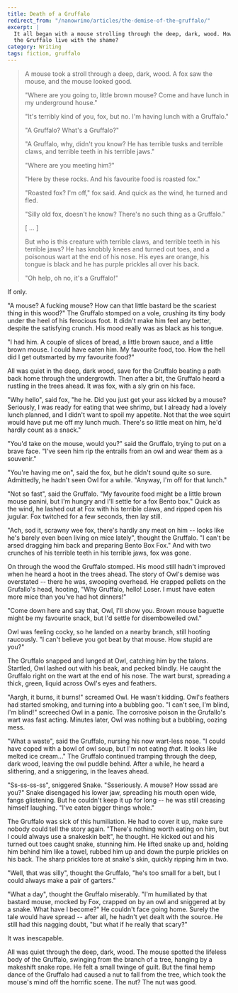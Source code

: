 ```yaml
---
title: Death of a Gruffalo
redirect_from: "/nanowrimo/articles/the-demise-of-the-gruffalo/"
excerpt: |
  It all began with a mouse strolling through the deep, dark, wood. How could
  the Gruffalo live with the shame?
category: Writing
tags: fiction, gruffalo
---
```

> A mouse took a stroll through a deep, dark, wood. A fox saw the mouse, and
> the mouse looked good.
>
> "Where are you going to, little brown mouse? Come and have lunch in my
> underground house."
>
> "It's terribly kind of you, fox, but no. I'm having lunch with a Gruffalo."
>
> "A Gruffalo? What's a Gruffalo?"
>
> "A Gruffalo, why, didn't you know? He has terrible tusks and terrible claws,
> and terrible teeth in his terrible jaws."
>
> "Where are you meeting him?"
>
> "Here by these rocks. And his favourite food is roasted fox."
>
> "Roasted fox? I'm off," fox said. And quick as the wind, he turned and fled.
>
> "Silly old fox, doesn't he know? There's no such thing as a Gruffalo."
>
> [ ... ]
>
> But who is this creature with terrible claws, and terrible teeth in his
> terrible jaws? He has knobbly knees and turned out toes, and a poisonous wart
> at the end of his nose. His eyes are orange, his tongue is black and he has
> purple prickles all over his back.
>
> "Oh help, oh no, it's a Gruffalo!"

If only.

"A mouse? A fucking mouse? How can that little bastard be the scariest thing in
this wood?" The Gruffalo stomped on a vole, crushing its tiny body under the
heel of his ferocious foot. It didn't make him feel any better, despite the
satisfying crunch. His mood really was as black as his tongue.

"I had him. A couple of slices of bread, a little brown sauce, and a little
brown mouse. I could have eaten him. My favourite food, too. How the hell did I
get outsmarted by my favourite food?"

All was quiet in the deep, dark wood, save for the Gruffalo beating a path back
home through the undergrowth. Then after a bit, the Gruffalo heard a rustling
in the trees ahead. It was fox, with a sly grin on his face.

"Why hello", said fox, "he he. Did you just get your ass kicked by a mouse?
Seriously, I was ready for eating that wee shrimp, but I already had a lovely
lunch planned, and I didn't want to spoil my appetite. Not that the wee squirt
would have put me off my lunch much. There's so little meat on him, he'd hardly
count as a snack."

"You'd take on the mouse, would you?" said the Gruffalo, trying to put on a
brave face. "I've seen him rip the entrails from an owl and wear them as a
souvenir."

"You're having me on", said the fox, but he didn't sound quite so sure.
Admittedly, he hadn't seen Owl for a while. "Anyway, I'm off for that lunch."

"Not so fast", said the Gruffalo. "My favourite food might be a little brown
mouse panini, but I'm hungry and I'll settle for a fox Bento box." Quick as the
wind, he lashed out at Fox with his terrible claws, and ripped open his
jugular. Fox twitched for a few seconds, then lay still.

"Ach, sod it, scrawny wee fox, there's hardly any meat on him -- looks like
he's barely even been living on mice lately", thought the Gruffalo. "I can't be
arsed dragging him back and preparing Bento Box Fox." And with two crunches of
his terrible teeth in his terrible jaws, fox was gone.

On through the wood the Gruffalo stomped. His mood still hadn't improved when
he heard a hoot in the trees ahead. The story of Owl's demise was overstated --
there he was, swooping overhead. He crapped pellets on the Grufallo's head,
hooting, "Why Gruffalo, hello! Loser. I must have eaten more mice than you've
had hot dinners!"

"Come down here and say that, Owl, I'll show you. Brown mouse baguette might be
my favourite snack, but I'd settle for disembowelled owl."

Owl was feeling cocky, so he landed on a nearby branch, still hooting
raucously. "I can't believe you got beat by that mouse. How stupid are you?"

The Gruffalo snapped and lunged at Owl, catching him by the talons. Startled,
Owl lashed out with his beak, and pecked blindly. He caught the Gruffalo right
on the wart at the end of his nose. The wart burst, spreading a thick, green,
liquid across Owl's eyes and feathers.

"Aargh, it burns, it burns!" screamed Owl. He wasn't kidding. Owl's feathers
had started smoking, and turning into a bubbling goo. "I can't see, I'm blind,
I'm blind!" screeched Owl in a panic. The corrosive poison in the Grufallo's
wart was fast acting. Minutes later, Owl was nothing but a bubbling, oozing
mess.

"What a waste", said the Gruffalo, nursing his now wart-less nose. "I could
have coped with a bowl of owl soup, but I'm not eating *that*. It looks like
melted ice cream..." The Gruffalo continued tramping through the deep, dark
wood, leaving the owl puddle behind. After a while, he heard a slithering, and
a sniggering, in the leaves ahead.

"Ss-ss-ss-ss", sniggered Snake. "Ssseriously. A mouse? How sssad are you?"
Snake disengaged his lower jaw, spreading his mouth open wide, fangs
glistening. But he couldn't keep it up for long -- he was still creasing
himself laughing. "I've eaten bigger things whole."

The Gruffalo was sick of this humiliation. He had to cover it up, make sure
nobody could tell the story again. "There's nothing worth eating on him, but I
could always use a snakeskin belt", he thought. He kicked out and his turned
out toes caught snake, stunning him. He lifted snake up and, holding him behind
him like a towel, rubbed him up and down the purple prickles on his back. The
sharp prickles tore at snake's skin, quickly ripping him in two.

"Well, that was silly", thought the Gruffalo, "he's too small for a belt, but I
could always make a pair of garters."

"What a day", thought the Gruffalo miserably. "I'm humiliated by that bastard
mouse, mocked by Fox, crapped on by an owl and sniggered at by a snake. What
have I become?" He couldn't face going home. Surely the tale would have spread
-- after all, he hadn't yet dealt with the source. He still had this nagging
doubt, "but what if he really that scary?"

It was inescapable.

All was quiet through the deep, dark, wood. The mouse spotted the lifeless body
of the Gruffalo, swinging from the branch of a tree, hanging by a makeshift
snake rope. He felt a small twinge of guilt. But the final hemp dance of the
Gruffalo had caused a nut to fall from the tree, which took the mouse's mind
off the horrific scene. The nut? The nut was good.
